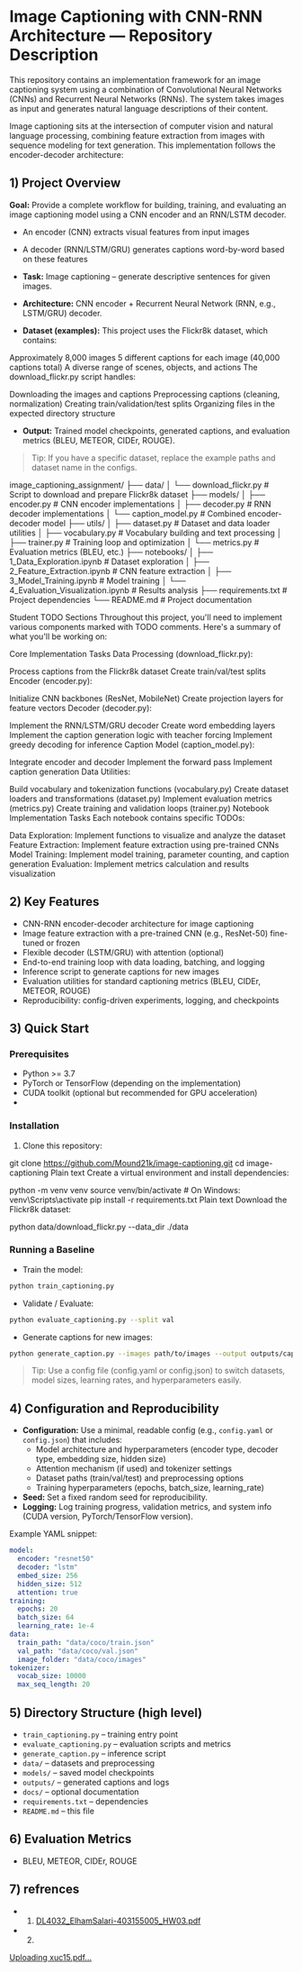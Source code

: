 # Image Captioning with CNN-RNN Architecture — Repository Description
This repository contains an implementation framework for an image captioning system using a combination of Convolutional Neural Networks (CNNs) and Recurrent Neural Networks (RNNs). The system takes images as input and generates natural language descriptions of their content.

Image captioning sits at the intersection of computer vision and natural language processing, combining feature extraction from images with sequence modeling for text generation. This implementation follows the encoder-decoder architecture:


## 1) Project Overview

**Goal:** Provide a complete workflow for building, training, and evaluating an image captioning model using a CNN encoder and an RNN/LSTM decoder.


- An encoder (CNN) extracts visual features from input images
- A decoder (RNN/LSTM/GRU) generates captions word-by-word based on these features

- **Task:** Image captioning – generate descriptive sentences for given images.
- **Architecture:** CNN encoder + Recurrent Neural Network (RNN, e.g., LSTM/GRU) decoder.
- **Dataset (examples):** This project uses the Flickr8k dataset, which contains:

Approximately 8,000 images
5 different captions for each image (40,000 captions total)
A diverse range of scenes, objects, and actions
The download_flickr.py script handles:

Downloading the images and captions
Preprocessing captions (cleaning, normalization)
Creating train/validation/test splits
Organizing files in the expected directory structure
- **Output:** Trained model checkpoints, generated captions, and evaluation metrics (BLEU, METEOR, CIDEr, ROUGE).

> Tip: If you have a specific dataset, replace the example paths and dataset name in the configs.

image_captioning_assignment/
├── data/
│   └── download_flickr.py     # Script to download and prepare Flickr8k dataset
├── models/
│   ├── encoder.py             # CNN encoder implementations 
│   ├── decoder.py             # RNN decoder implementations
│   └── caption_model.py       # Combined encoder-decoder model
├── utils/
│   ├── dataset.py             # Dataset and data loader utilities
│   ├── vocabulary.py          # Vocabulary building and text processing
│   ├── trainer.py             # Training loop and optimization
│   └── metrics.py             # Evaluation metrics (BLEU, etc.)
├── notebooks/
│   ├── 1_Data_Exploration.ipynb       # Dataset exploration
│   ├── 2_Feature_Extraction.ipynb     # CNN feature extraction
│   ├── 3_Model_Training.ipynb         # Model training
│   └── 4_Evaluation_Visualization.ipynb # Results analysis
├── requirements.txt           # Project dependencies
└── README.md                  # Project documentation


Student TODO Sections
Throughout this project, you'll need to implement various components marked with TODO comments. Here's a summary of what you'll be working on:

Core Implementation Tasks
Data Processing (download_flickr.py):

Process captions from the Flickr8k dataset
Create train/val/test splits
Encoder (encoder.py):

Initialize CNN backbones (ResNet, MobileNet)
Create projection layers for feature vectors
Decoder (decoder.py):

Implement the RNN/LSTM/GRU decoder
Create word embedding layers
Implement the caption generation logic with teacher forcing
Implement greedy decoding for inference
Caption Model (caption_model.py):

Integrate encoder and decoder
Implement the forward pass
Implement caption generation
Data Utilities:

Build vocabulary and tokenization functions (vocabulary.py)
Create dataset loaders and transformations (dataset.py)
Implement evaluation metrics (metrics.py)
Create training and validation loops (trainer.py)
Notebook Implementation Tasks
Each notebook contains specific TODOs:

Data Exploration: Implement functions to visualize and analyze the dataset
Feature Extraction: Implement feature extraction using pre-trained CNNs
Model Training: Implement model training, parameter counting, and caption generation
Evaluation: Implement metrics calculation and results visualization

## 2) Key Features

- CNN-RNN encoder-decoder architecture for image captioning
- Image feature extraction with a pre-trained CNN (e.g., ResNet-50) fine-tuned or frozen
- Flexible decoder (LSTM/GRU) with attention (optional)
- End-to-end training loop with data loading, batching, and logging
- Inference script to generate captions for new images
- Evaluation utilities for standard captioning metrics (BLEU, CIDEr, METEOR, ROUGE)
- Reproducibility: config-driven experiments, logging, and checkpoints

## 3) Quick Start

### Prerequisites
- Python >= 3.7
- PyTorch or TensorFlow (depending on the implementation)
- CUDA toolkit (optional but recommended for GPU acceleration)
- 
### Installation
1) Clone this repository:

git clone https://github.com/Mound21k/image-captioning.git
cd image-captioning
Plain text
Create a virtual environment and install dependencies:

python -m venv venv
source venv/bin/activate  # On Windows: venv\Scripts\activate
pip install -r requirements.txt
Plain text
Download the Flickr8k dataset:

python data/download_flickr.py --data_dir ./data

### Running a Baseline

- Train the model:
```bash
python train_captioning.py
```

- Validate / Evaluate:
```bash
python evaluate_captioning.py --split val
```

- Generate captions for new images:
```bash
python generate_caption.py --images path/to/images --output outputs/captions.json
```

> Tip: Use a config file (config.yaml or config.json) to switch datasets, model sizes, learning rates, and hyperparameters easily.

## 4) Configuration and Reproducibility

- **Configuration:** Use a minimal, readable config (e.g., `config.yaml` or `config.json`) that includes:
  - Model architecture and hyperparameters (encoder type, decoder type, embedding size, hidden size)
  - Attention mechanism (if used) and tokenizer settings
  - Dataset paths (train/val/test) and preprocessing options
  - Training hyperparameters (epochs, batch_size, learning_rate)
- **Seed:** Set a fixed random seed for reproducibility.
- **Logging:** Log training progress, validation metrics, and system info (CUDA version, PyTorch/TensorFlow version).

Example YAML snippet:
```yaml
model:
  encoder: "resnet50"
  decoder: "lstm"
  embed_size: 256
  hidden_size: 512
  attention: true
training:
  epochs: 20
  batch_size: 64
  learning_rate: 1e-4
data:
  train_path: "data/coco/train.json"
  val_path: "data/coco/val.json"
  image_folder: "data/coco/images"
tokenizer:
  vocab_size: 10000
  max_seq_length: 20
```

## 5) Directory Structure (high level)

- `train_captioning.py` – training entry point
- `evaluate_captioning.py` – evaluation scripts and metrics
- `generate_caption.py` – inference script
- `data/` – datasets and preprocessing
- `models/` – saved model checkpoints
- `outputs/` – generated captions and logs
- `docs/` – optional documentation
- `requirements.txt` – dependencies
- `README.md` – this file

## 6) Evaluation Metrics

- BLEU, METEOR, CIDEr, ROUGE

## 7) refrences
- 1. [DL4032_ElhamSalari-403155005_HW03.pdf](https://github.com/user-attachments/files/22248140/DL4032_ElhamSalari-403155005_HW03.pdf)
-  2. 
[Uploading xuc15.pdf…]()

